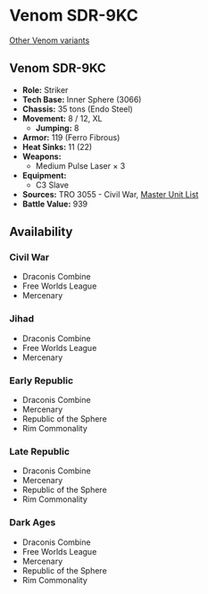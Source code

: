 # Venom SDR-9KC

[Other Venom variants](../venom.md)

## Venom SDR-9KC
- **Role:** Striker
- **Tech Base:** Inner Sphere (3066)
- **Chassis:** 35 tons (Endo Steel)
- **Movement:** 8 / 12, XL
  - **Jumping:** 8
- **Armor:** 119 (Ferro Fibrous)
- **Heat Sinks:** 11 (22)
- **Weapons:**
  - Medium Pulse Laser × 3
- **Equipment:**
  - C3 Slave
- **Sources:** TRO 3055 - Civil War, [Master Unit List](http://masterunitlist.info/Unit/Details/3401/venom-sdr-9kc)
- **Battle Value:** 939

## Availability

### Civil War
- Draconis Combine
- Free Worlds League
- Mercenary

### Jihad
- Draconis Combine
- Free Worlds League
- Mercenary

### Early Republic
- Draconis Combine
- Mercenary
- Republic of the Sphere
- Rim Commonality

### Late Republic
- Draconis Combine
- Mercenary
- Republic of the Sphere
- Rim Commonality

### Dark Ages
- Draconis Combine
- Free Worlds League
- Mercenary
- Republic of the Sphere
- Rim Commonality

